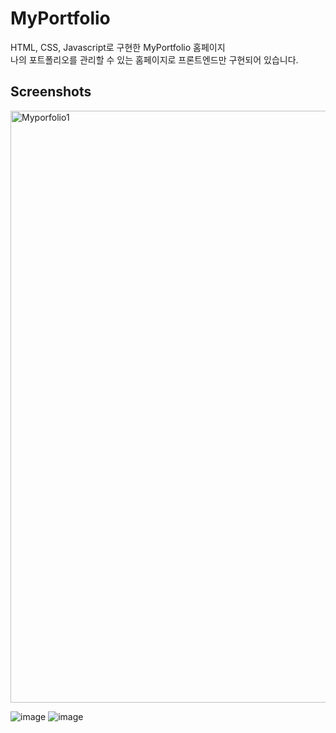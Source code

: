 # MyPortfolio

HTML, CSS, Javascript로 구현한 MyPortfolio 홈페이지  
나의 포트폴리오를 관리할 수 있는 홈페이지로 프론트엔드만 구현되어 있습니다.


## Screenshots

<img width="947" alt="Myporfolio1" src="https://user-images.githubusercontent.com/57815133/73626816-a4f3de00-468d-11ea-906a-94a2d7144479.png">

![image](https://user-images.githubusercontent.com/57815133/73626897-eb493d00-468d-11ea-8292-1a4da23ace05.png)
![image](https://user-images.githubusercontent.com/57815133/73626946-17fd5480-468e-11ea-9973-7d984fa3df73.png)
